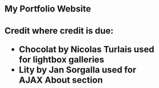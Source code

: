 <h1>My Portfolio Website<h1>

<p>Credit where credit is due:</p>
  <ul><li>Chocolat by Nicolas Turlais used for lightbox galleries</li>
  <li>Lity by Jan Sorgalla used for AJAX About section</li></ul>
